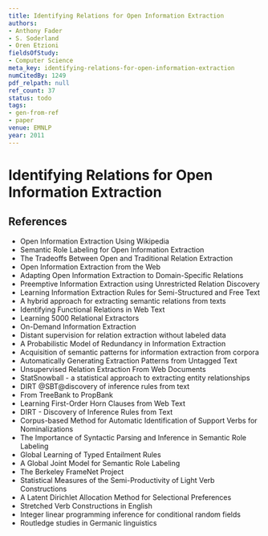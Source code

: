 ```yaml
---
title: Identifying Relations for Open Information Extraction
authors:
- Anthony Fader
- S. Soderland
- Oren Etzioni
fieldsOfStudy:
- Computer Science
meta_key: identifying-relations-for-open-information-extraction
numCitedBy: 1249
pdf_relpath: null
ref_count: 37
status: todo
tags:
- gen-from-ref
- paper
venue: EMNLP
year: 2011
---
```


# Identifying Relations for Open Information Extraction

## References

- Open Information Extraction Using Wikipedia
- Semantic Role Labeling for Open Information Extraction
- The Tradeoffs Between Open and Traditional Relation Extraction
- Open Information Extraction from the Web
- Adapting Open Information Extraction to Domain-Specific Relations
- Preemptive Information Extraction using Unrestricted Relation Discovery
- Learning Information Extraction Rules for Semi-Structured and Free Text
- A hybrid approach for extracting semantic relations from texts
- Identifying Functional Relations in Web Text
- Learning 5000 Relational Extractors
- On-Demand Information Extraction
- Distant supervision for relation extraction without labeled data
- A Probabilistic Model of Redundancy in Information Extraction
- Acquisition of semantic patterns for information extraction from corpora
- Automatically Generating Extraction Patterns from Untagged Text
- Unsupervised Relation Extraction From Web Documents
- StatSnowball - a statistical approach to extracting entity relationships
- DIRT @SBT@discovery of inference rules from text
- From TreeBank to PropBank
- Learning First-Order Horn Clauses from Web Text
- DIRT - Discovery of Inference Rules from Text
- Corpus-based Method for Automatic Identification of Support Verbs for Nominalizations
- The Importance of Syntactic Parsing and Inference in Semantic Role Labeling
- Global Learning of Typed Entailment Rules
- A Global Joint Model for Semantic Role Labeling
- The Berkeley FrameNet Project
- Statistical Measures of the Semi-Productivity of Light Verb Constructions
- A Latent Dirichlet Allocation Method for Selectional Preferences
- Stretched Verb Constructions in English
- Integer linear programming inference for conditional random fields
- Routledge studies in Germanic linguistics
